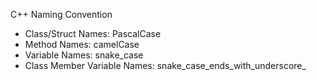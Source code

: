 C++ Naming Convention

- Class/Struct Names: PascalCase
- Method Names: camelCase
- Variable Names: snake_case
- Class Member Variable Names: snake_case_ends_with_underscore_
